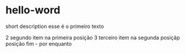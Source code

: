 # hello-word
short description
esse é o primeiro texto

2 segundo item na primeira posição
3 terceiro item na segunda posiçãp posição
fim - por enquanto
